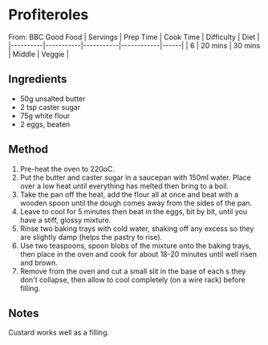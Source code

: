 # Profiteroles
From: BBC Good Food
| Servings | Prep Time | Cook Time | Difficulty | Diet | 
|----------|-----------|-----------|------------|------|
| 6 | 20 mins | 30 mins | Middle | Veggie |

## Ingredients
* 50g unsalted butter
* 2 tsp caster sugar
* 75g white flour
* 2 eggs, beaten

## Method
1. Pre-heat the oven to 220oC.
2. Put the butter and caster sugar in a saucepan with 150ml water. Place over a low heat until everything has melted then bring to a boil.
3. Take the pan off the heat, add the flour all at once and beat with a wooden spoon until the dough comes away from the sides of the pan.
4. Leave to cool for 5 minutes then beat in the eggs, bit by bit, until you have a stiff, glossy mixture.
5. Rinse two baking trays with cold water, shaking off any excess so they are slightly damp (helps the pastry to rise).
6. Use two teaspoons, spoon blobs of the mixture onto the baking trays, then place in the oven and cook for about 18-20 minutes until well risen and brown.
7. Remove from the oven and cut a small slit in the base of each s they don't collapse, then allow to cool completely (on a wire rack) before filling.

## Notes
Custard works well as a filling. 